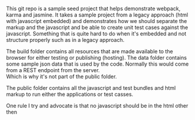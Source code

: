 This git repo is a sample seed project that helps demonstrate webpack, karma and jasmine.
It takes a sample project from a legacy approach (html with javascript embedded) and demonstrates how 
we should separate the markup and the javascript and be able to create unit test cases against the javascript.
Something that is quite hard to do when it's embedded and not structure properly such as in a legacy approach.

The build folder contains all resources that are made available to the browser for either testing or publishing (hosting).
The data folder contains some sample json data that is used by the code.  Normally this would come from a REST endpoint from the server.  
Which is why it's not part of the public folder.

The public folder contains all the javascript and test bundles and html markup to run either the applications or test casses.

One rule I try and advocate is that no javascript should be in the html other then <script> includes.

Each application should have and maintain its' own folder and test (jasmine spec) files.
Also, in order to bootstrap the application, we should also have a index.js file.  
This file is used to simply start executing javascript on startup.

The /src folder contains all javascript and test source files.

The /test_index.js is a *magic* file which will fetch and import all spec files and help generate a simple one file output of all tests.
This is done for performance reasons vs having 1 to 1 test-output files.

building as 1 output test file for 16 tests takes on average 1649ms
running as 1 output test file for 16 tests takes on average  (0.085 secs / 0.071 secs)

building as 4 output test files (one per class) for 16 tests takes on average 2670ms
running as 4 output test files (one per class) for 16 tests takes on average (0.084 secs / 0.068 secs)

As you can see, we don't really gain much on running the test cases one way or the other; but building has a significant performance improvement building to one file vs 1 per class.



Available commands:
npm run build:prod
    - The above command will build the source code for production use.  Creating all bundles required.
npm run build:test
    - The above command will build and package up all the test cases and their source dependencies.
npm run test
    - The above command will run all test cases found in the test folder.
    - Will generate a report indicating success/failure of code based on jasmine test specifications.
npm run start
    - The above command will run a dev server instance and serve
    - Will start the dev server instance and make your pages available for browser.

